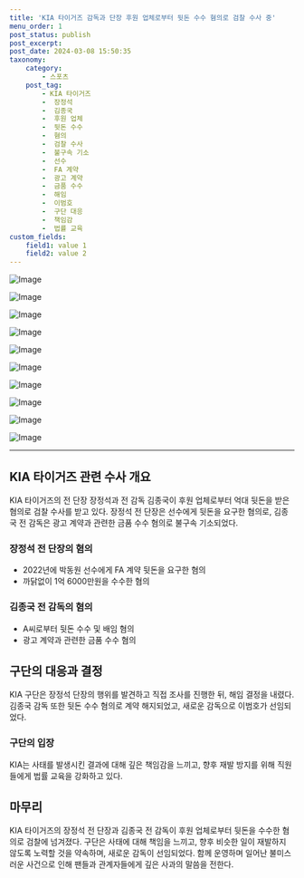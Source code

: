 ```yaml
---
title: 'KIA 타이거즈 감독과 단장 후원 업체로부터 뒷돈 수수 혐의로 검찰 수사 중'
menu_order: 1
post_status: publish
post_excerpt: 
post_date: 2024-03-08 15:50:35
taxonomy:
    category:
        - 스포츠
    post_tag:
        - KIA 타이거즈
        -  장정석
        -  김종국
        -  후원 업체
        -  뒷돈 수수
        -  혐의
        -  검찰 수사
        -  불구속 기소
        -  선수
        -  FA 계약
        -  광고 계약
        -  금품 수수
        -  해임
        -  이범호
        -  구단 대응
        -  책임감
        -  법률 교육
custom_fields:
    field1: value 1
    field2: value 2
---
```


![Image](https://imgnews.pstatic.net/image/108/2024/03/08/0003219422_001_20240308103301171.jpg?type=w647)

![Image](https://imgnews.pstatic.net/image/108/2024/03/08/0003219422_002_20240308103301507.jpg?type=w647)

![Image](https://imgnews.pstatic.net/image/108/2024/03/08/0003219422_003_20240308103301534.jpg?type=w647)

![Image](https://imgnews.pstatic.net/image/108/2024/03/08/0003219422_004_20240308103301567.jpg?type=w647)

![Image](https://imgnews.pstatic.net/image/108/2024/03/08/0003219422_005_20240308103301581.jpg?type=w647)

![Image](https://imgnews.pstatic.net/image/108/2024/03/08/0003219422_006_20240308103301593.jpg?type=w647)

![Image](https://imgnews.pstatic.net/image/108/2024/03/08/0003219422_007_20240308103301603.jpg?type=w647)

![Image](https://imgnews.pstatic.net/image/108/2024/03/08/0003219422_008_20240308103301682.jpg?type=w647)

![Image](https://imgnews.pstatic.net/image/108/2024/03/08/0003219422_009_20240308103301768.jpg?type=w647)

![Image](https://imgnews.pstatic.net/image/108/2024/03/08/0003219422_010_20240308103301863.jpg?type=w647)

---
## KIA 타이거즈 관련 수사 개요
KIA 타이거즈의 전 단장 장정석과 전 감독 김종국이 후원 업체로부터 억대 뒷돈을 받은 혐의로 검찰 수사를 받고 있다. 장정석 전 단장은 선수에게 뒷돈을 요구한 혐의로, 김종국 전 감독은 광고 계약과 관련한 금품 수수 혐의로 불구속 기소되었다.
### 장정석 전 단장의 혐의
- 2022년에 박동원 선수에게 FA 계약 뒷돈을 요구한 혐의
- 까닭없이 1억 6000만원을 수수한 혐의
### 김종국 전 감독의 혐의
- A씨로부터 뒷돈 수수 및 배임 혐의
- 광고 계약과 관련한 금품 수수 혐의
## 구단의 대응과 결정
KIA 구단은 장정석 단장의 행위를 발견하고 직접 조사를 진행한 뒤, 해임 결정을 내렸다. 김종국 감독 또한 뒷돈 수수 혐의로 계약 해지되었고, 새로운 감독으로 이범호가 선임되었다.
### 구단의 입장
KIA는 사태를 발생시킨 결과에 대해 깊은 책임감을 느끼고, 향후 재발 방지를 위해 직원들에게 법률 교육을 강화하고 있다.
## 마무리
KIA 타이거즈의 장정석 전 단장과 김종국 전 감독이 후원 업체로부터 뒷돈을 수수한 혐의로 검찰에 넘겨졌다. 구단은 사태에 대해 책임을 느끼고, 향후 비슷한 일이 재발하지 않도록 노력할 것을 약속하며, 새로운 감독이 선임되었다. 함께 운영하며 일어난 불미스러운 사건으로 인해 팬들과 관계자들에게 깊은 사과의 말씀을 전한다.
